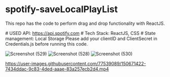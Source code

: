 ﻿# spotify-saveLocalPlayList
This repo has the code to perform drag and drop functionality with ReactJS.

﻿# USED API: https://api.spotify.com
﻿# Tech Stack: ReactJS, CSS
﻿# State management: Local Storage
 Please add your clientID and ClientSecret in Credentials.js before running this code.
 
 
![Screenshot (529)](https://user-images.githubusercontent.com/77539089/150671305-eedd064e-8c78-4259-94c4-5245a3609d55.png)
![Screenshot (528)](https://user-images.githubusercontent.com/77539089/150671306-e8184804-2337-4a79-8c98-bb53b963cdc4.png)
![Screenshot (530)](https://user-images.githubusercontent.com/77539089/150671308-d4508f17-fe3f-47fa-9a87-1d1b9394e504.png)




https://user-images.githubusercontent.com/77539089/150671422-7434ddac-9c83-4ded-aaae-83a257ecb2d4.mp4

